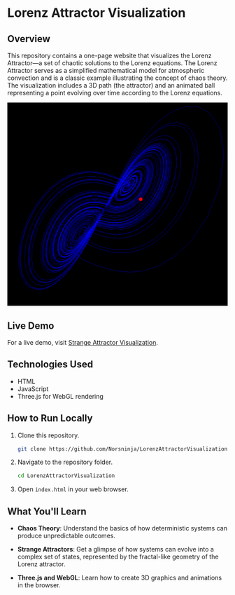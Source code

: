 # Lorenz Attractor Visualization

## Overview

This repository contains a one-page website that visualizes the Lorenz Attractor—a set of chaotic solutions to the Lorenz equations. The Lorenz Attractor serves as a simplified mathematical model for atmospheric convection and is a classic example illustrating the concept of chaos theory. The visualization includes a 3D path (the attractor) and an animated ball representing a point evolving over time according to the Lorenz equations.

![Lorenz Attractor Screenshot](screenshot.png)

## Live Demo

For a live demo, visit [Strange Attractor Visualization](https://newsplanetai.com/strange/).

## Technologies Used

- HTML
- JavaScript
- Three.js for WebGL rendering

## How to Run Locally

1. Clone this repository.
    ```bash
    git clone https://github.com/Norsninja/LorenzAttractorVisualization.git
    ```

2. Navigate to the repository folder.
    ```bash
    cd LorenzAttractorVisualization
    ```

3. Open `index.html` in your web browser.

## What You'll Learn

- **Chaos Theory**: Understand the basics of how deterministic systems can produce unpredictable outcomes.
  
- **Strange Attractors**: Get a glimpse of how systems can evolve into a complex set of states, represented by the fractal-like geometry of the Lorenz attractor.

- **Three.js and WebGL**: Learn how to create 3D graphics and animations in the browser.
